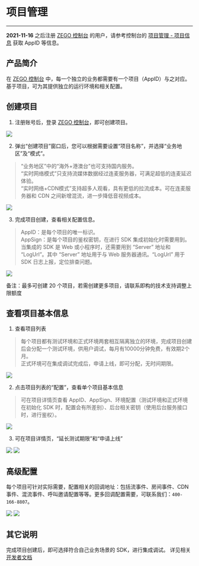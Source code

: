 # 项目管理
- - -

<Warning title="注意">



**2021-11-16** 之后注册 [ZEGO 控制台](https://console.zego.im) 的用户，请参考控制台的 [项目管理 - 项目信息](/console-old/console/guide-doc2) 获取 AppID 等信息。


</Warning>



## 产品简介

在 [ZEGO 控制台](https://console.zego.im) 中，每一个独立的业务都需要有一个项目（AppID）与之对应。基于项目，可为其提供独立的运行环境和相关配置。

## 创建项目

1. 注册账号后，登录 [ZEGO 控制台](https://console.zego.im)，即可创建项目。

<Frame width="512" height="auto" caption=""><img src="https://doc-media.zego.im/sdk-doc/Pics/Consle/consle_overview.png" /></Frame>

2. 弹出“创建项目”窗口后，您可以根据需要设置“项目名称”，并选择“业务地区”及“模式”。
> “业务地区”中的“海外+港澳台”也可支持国内服务。<br />
> “实时网络模式”只支持流媒体数据经过连麦服务器，可满足超低的连麦延迟体验。<br />
> “实时网络+CDN模式”支持超多人观看，具有更低的拉流成本。可在连麦服务器和 CDN 之间新增混流，进一步降低音视频成本。

<Frame width="512" height="auto" caption=""><img src="https://doc-media.zego.im/sdk-doc/Pics/Consle/create_project.png" /></Frame>

3. 完成项目创建，查看相关配置信息。
> AppID：是每个项目的唯一标识。<br />
> AppSign：是每个项目的鉴权密钥，在进行 SDK 集成初始化时需要用到。<br />
> 当集成的 SDK 是 Web 或小程序时，还需要用到 “Server” 地址和 “LogUrl”。其中 “Server” 地址用于与 Web 服务器通讯。“LogUrl” 用于 SDK 日志上报，定位排查问题。

<Frame width="512" height="auto" caption=""><img src="https://doc-media.zego.im/sdk-doc/Pics/Consle/create_project_success.png" /></Frame>

备注：最多可创建 20 个项目，若需创建更多项目，请联系即构的技术支持调整上限额度

## 查看项目基本信息

1. 查看项目列表
> 每个项目都有测试环境和正式环境两套相互隔离独立的环境，完成项目创建后会分配一个测试环境，供用户调试，每月有10000分钟免费，有效期2个月。<br />
> 正式环境可在集成调试完成后，申请上线，即可分配，无时间期限。

<Frame width="512" height="auto" caption=""><img src="https://doc-media.zego.im/sdk-doc/Pics/Consle/consle_overview_project.png" /></Frame>

2. 点击项目列表的“配置”，查看单个项目基本信息
> 可在项目详情页查看 AppID、AppSign、环境配置（测试环境和正式环境在初始化 SDK 时，配置会有所差别）、后台相关密钥（使用后台服务接口时，进行鉴权）。

<Frame width="512" height="auto" caption=""><img src="https://doc-media.zego.im/sdk-doc/Pics/Consle/config_page.png" /></Frame>

3. 可在项目详情页，“延长测试期限”和“申请上线”

<Frame width="512" height="auto" caption=""><img src="https://doc-media.zego.im/sdk-doc/Pics/Consle/apply_online_overview.png" /></Frame>

<Frame width="512" height="auto" caption=""><img src="https://doc-media.zego.im/sdk-doc/Pics/Consle/apply_online.png" /></Frame>

## 高级配置
每个项目可针对实际需要，配置相关的回调地址：包括流事件、房间事件、CDN事件、混流事件、呼叫邀请配置等等。更多回调配置需要，可联系我们：`400-166-8807`。

<Frame width="512" height="auto" caption=""><img src="https://doc-media.zego.im/sdk-doc/Pics/Consle/194.png" /></Frame>


<Frame width="512" height="auto" caption=""><img src="https://doc-media.zego.im/sdk-doc/Pics/Consle/10241.png" /></Frame>

## 其它说明
完成项目创建后，即可选择符合自己业务场景的 SDK，进行集成调试。
详见相关 [开发者文档](https://doc-zh.zego.im/)
